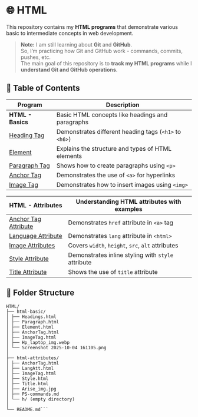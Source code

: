 # 🌐 HTML

This repository contains my **HTML programs** that demonstrate various basic to intermediate concepts in web development.

> **Note:** I am still learning about **Git** and **GitHub**.  
> So, I’m practicing how Git and GitHub work - commands, commits, pushes, etc.  
> The main goal of this repository is to **track my HTML programs** while I **understand Git and GitHub operations**.

## 📘 Table of Contents

| Program                                     | Description                                                |
|---------------------------------------------|------------------------------------------------------------|
| **HTML - Basics**                           | Basic HTML concepts like headings and paragraphs           |
| [Heading Tag](html-basic/Headings.html)     | Demonstrates different heading tags (`<h1>` to `<h6>`)     |
| [Element](html-basic/Element.html)          | Explains the structure and types of HTML elements          |
| [Paragraph Tag](html-basic/paragraph.html)  | Shows how to create paragraphs using `<p>`                 |
| [Anchor Tag](html-basic/AnchorTag.html)     | Demonstrates the use of `<a>` for hyperlinks               |
| [Image Tag](html-basic/ImageTag.html)       | Demonstrates how to insert images using `<img>`            |

| **HTML - Attributes**                                  | Understanding HTML attributes with examples        |
|--------------------------------------------------------|---------------------------------------------|
| [Anchor Tag Attribute](html-attributes/AnchorTag.html) | Demonstrates `href` attribute in `<a>` tag         |
| [Language Attribute](html-attributes/langatt.html)     | Demonstrates `lang` attribute in `<html>`          |
| [Image Attributes](html-attributes/ImageTag.html)      | Covers `width`, `height`, `src`, `alt` attributes  |
| [Style Attribute](html-attributes/Style.html)          | Demonstrates inline styling with `style` attribute |
| [Title Attribute](html-attributes/Title.html)          | Shows the use of `title` attribute                 |


## 📂 Folder Structure
```
HTML/
├── html-basic/
│ ├── Headings.html
│ ├── Paragraph.html
│ ├── Element.html
│ ├── AnchorTag.html
│ ├── ImageTag.html
│ ├── Hp_laptop_img.webp
│ └── Screenshot 2025-10-04 161105.png
│
├── html-attributes/
│ ├── AnchorTag.html
│ ├── LangAtt.html
│ ├── ImageTag.html
│ ├── Style.html
│ ├── Title.html
│ ├── Arise_img.jpg
│ ├── PS-commands.md
│ └── h/ (empty directory)
│
└── README.md```
